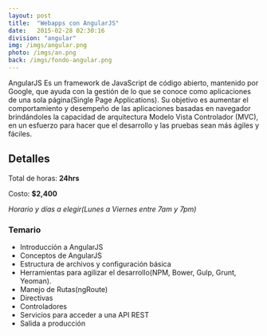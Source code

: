 ```yaml
---
layout: post
title:  "Webapps con AngularJS"
date:   2015-02-28 02:30:16
division: "angular"
img: /imgs/angular.png
photo: /imgs/an.png
back: /imgs/fondo-angular.png
---
```

AngularJS Es un framework de JavaScript de código abierto, mantenido por Google, que ayuda con la gestión de lo que se conoce como aplicaciones de una sola página(Single Page Applications). Su objetivo es aumentar el comportamiento y desempeño de las aplicaciones basadas en navegador brindándoles la capacidad de arquitectura Modelo Vista Controlador (MVC), en un esfuerzo para hacer que el desarrollo y las pruebas sean más ágiles y fáciles.

## Detalles
Total de horas: **24hrs**

Costo: **$2,400**

*Horario y días a elegir(Lunes a Viernes entre 7am y 7pm)*

### Temario
- Introducción a AngularJS
- Conceptos de AngularJS
- Estructura de archivos y configuración básica
- Herramientas para agilizar el desarrollo(NPM, Bower, Gulp, Grunt, Yeoman).
- Manejo de Rutas(ngRoute)
- Directivas
- Controladores
- Servicios para acceder a una API REST
- Salida a producción
